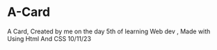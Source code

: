 # A-Card
A Card, Created by me on the day 5th of learning Web dev , Made with Using Html And CSS 10/11/23
